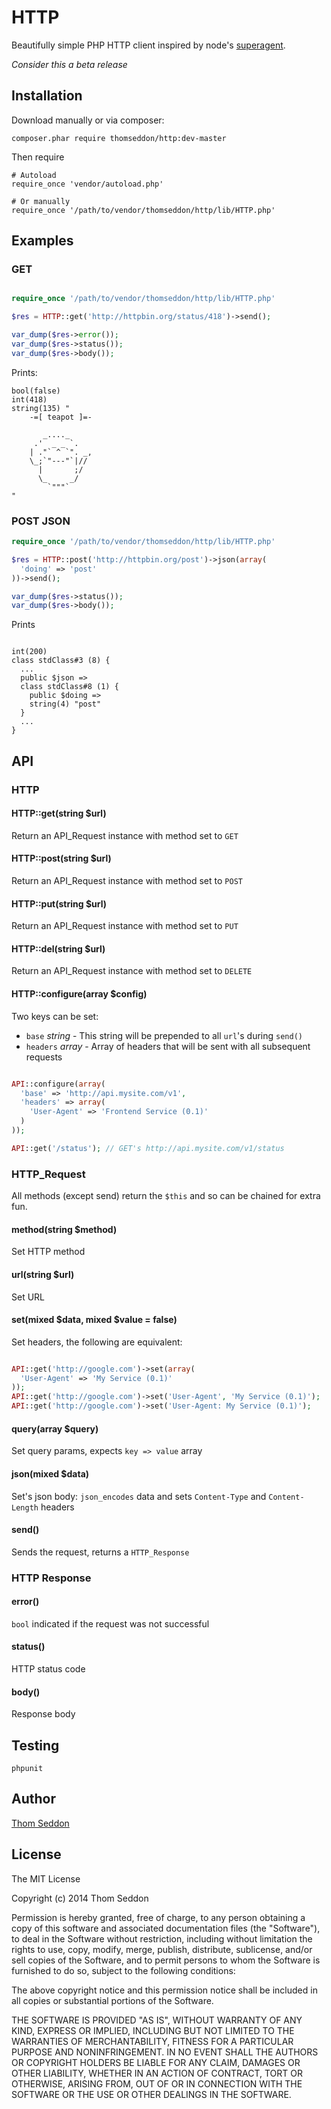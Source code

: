 
# HTTP

Beautifully simple PHP HTTP client inspired by node's [superagent](https://github.com/visionmedia/superagent).

*Consider this a beta release*

## Installation

Download manually or via composer:

```
composer.phar require thomseddon/http:dev-master
```

Then require

```
# Autoload
require_once 'vendor/autoload.php'

# Or manually
require_once '/path/to/vendor/thomseddon/http/lib/HTTP.php'
```


## Examples

### GET

```php

require_once '/path/to/vendor/thomseddon/http/lib/HTTP.php'

$res = HTTP::get('http://httpbin.org/status/418')->send();

var_dump($res->error());
var_dump($res->status());
var_dump($res->body());
```

Prints:
```
bool(false)
int(418)
string(135) "
    -=[ teapot ]=-

       _...._
     .'  _ _ `.
    | ."` ^ `". _,
    \_;`"---"`|//
      |       ;/
      \_     _/
        `"""`
"
```

### POST JSON

```php
require_once '/path/to/vendor/thomseddon/http/lib/HTTP.php'

$res = HTTP::post('http://httpbin.org/post')->json(array(
  'doing' => 'post'
))->send();

var_dump($res->status());
var_dump($res->body());
```

Prints

```

int(200)
class stdClass#3 (8) {
  ...
  public $json =>
  class stdClass#8 (1) {
    public $doing =>
    string(4) "post"
  }
  ...
}
```

## API

### HTTP

#### HTTP::get(string $url)

Return an API_Request instance with method set to `GET`

#### HTTP::post(string $url)

Return an API_Request instance with method set to `POST`

#### HTTP::put(string $url)

Return an API_Request instance with method set to `PUT`

#### HTTP::del(string $url)

Return an API_Request instance with method set to `DELETE`

#### HTTP::configure(array $config)

Two keys can be set:

- `base` *string* - This string will be prepended to all `url`'s during `send()`
- `headers` *array* - Array of headers that will be sent with all subsequent requests

```php

API::configure(array(
  'base' => 'http://api.mysite.com/v1',
  'headers' => array(
    'User-Agent' => 'Frontend Service (0.1)'
  )
));

API::get('/status'); // GET's http://api.mysite.com/v1/status
```

### HTTP_Request

All methods (except send) return the `$this` and so can be chained for extra fun.

#### method(string $method)

Set HTTP method

#### url(string $url)

Set URL

#### set(mixed $data, mixed $value = false)

Set headers, the following are equivalent:

```php

API::get('http://google.com')->set(array(
  'User-Agent' => 'My Service (0.1)'
));
API::get('http://google.com')->set('User-Agent', 'My Service (0.1)');
API::get('http://google.com')->set('User-Agent: My Service (0.1)');

```

#### query(array $query)

Set query params, expects `key => value` array

#### json(mixed $data)

Set's json body: `json_encodes` data and sets `Content-Type` and `Content-Length` headers

#### send()

Sends the request, returns a `HTTP_Response`

### HTTP Response

#### error()

`bool` indicated if the request was not successful

#### status()

HTTP status code

#### body()

Response body

## Testing

```
phpunit
```

## Author

[Thom Seddon](https://twitter.com/ThomSeddon)

## License

The MIT License

Copyright (c) 2014 Thom Seddon

Permission is hereby granted, free of charge, to any person obtaining a copy
of this software and associated documentation files (the "Software"), to deal
in the Software without restriction, including without limitation the rights
to use, copy, modify, merge, publish, distribute, sublicense, and/or sell
copies of the Software, and to permit persons to whom the Software is
furnished to do so, subject to the following conditions:

The above copyright notice and this permission notice shall be included in
all copies or substantial portions of the Software.

THE SOFTWARE IS PROVIDED "AS IS", WITHOUT WARRANTY OF ANY KIND, EXPRESS OR
IMPLIED, INCLUDING BUT NOT LIMITED TO THE WARRANTIES OF MERCHANTABILITY,
FITNESS FOR A PARTICULAR PURPOSE AND NONINFRINGEMENT. IN NO EVENT SHALL THE
AUTHORS OR COPYRIGHT HOLDERS BE LIABLE FOR ANY CLAIM, DAMAGES OR OTHER
LIABILITY, WHETHER IN AN ACTION OF CONTRACT, TORT OR OTHERWISE, ARISING FROM,
OUT OF OR IN CONNECTION WITH THE SOFTWARE OR THE USE OR OTHER DEALINGS IN
THE SOFTWARE.
